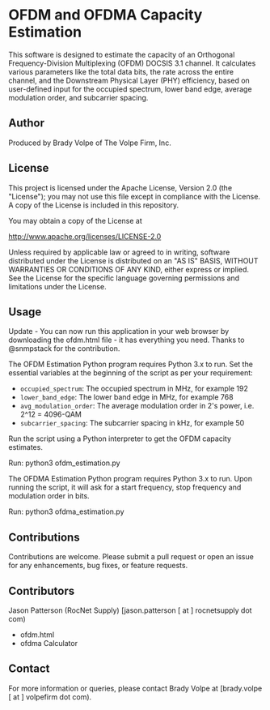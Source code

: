 # OFDM and OFDMA Capacity Estimation

This software is designed to estimate the capacity of an Orthogonal Frequency-Division Multiplexing (OFDM) DOCSIS 3.1 channel. It calculates various parameters like the total data bits, the rate across the entire channel, and the Downstream Physical Layer (PHY) efficiency, based on user-defined input for the occupied spectrum, lower band edge, average modulation order, and subcarrier spacing.

## Author

Produced by Brady Volpe of The Volpe Firm, Inc.

## License

This project is licensed under the Apache License, Version 2.0 (the "License"); you may not use this file except in compliance with the License. A copy of the License is included in this repository. 

You may obtain a copy of the License at

   http://www.apache.org/licenses/LICENSE-2.0

Unless required by applicable law or agreed to in writing, software distributed under the License is distributed on an "AS IS" BASIS, WITHOUT WARRANTIES OR CONDITIONS OF ANY KIND, either express or implied. See the License for the specific language governing permissions and limitations under the License.

## Usage
Update - You can now run this application in your web browser by downloading the ofdm.html file - it has everything you need. Thanks to @snmpstack for the contribution. 


The OFDM Estimation Python program requires Python 3.x to run. Set the essential variables at the beginning of the script as per your requirement:

- `occupied_spectrum`: The occupied spectrum in MHz, for example 192
- `lower_band_edge`: The lower band edge in MHz, for example 768
- `avg_modulation_order`: The average modulation order in 2's power, i.e. 2^12 = 4096-QAM
- `subcarrier_spacing`: The subcarrier spacing in kHz, for example 50

Run the script using a Python interpreter to get the OFDM capacity estimates.

Run: python3 ofdm_estimation.py

The OFDMA Estimation Python program requires Python 3.x to run. Upon running the script, it will ask for a start frequency, stop frequency and modulation order in bits.

Run: python3 ofdma_estimation.py 

## Contributions

Contributions are welcome. Please submit a pull request or open an issue for any enhancements, bug fixes, or feature requests.

## Contributors

Jason Patterson (RocNet Supply) [jason.patterson [ at ] rocnetsupply dot com)

- ofdm.html
- ofdma Calculator

## Contact

For more information or queries, please contact Brady Volpe at [brady.volpe [ at ] volpefirm dot com).
